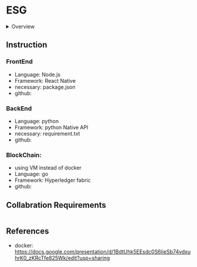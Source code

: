 # ESG

<details>
    <summary>Overview</summary>

[toc]
    
</details>

## Instruction

### FrontEnd
* Language: Node.js
* Framework: React Native
* necessary: package.json
* github: 

### BackEnd
* Language: python
* Framework: python Native API
* necessary: requirement.txt
* github: 

### BlockChain:
* using VM instead of docker
* Language: go
* Framework: Hyperledger fabric
* github: 

## Collabration Requirements
``` 
```

## References
* docker: https://docs.google.com/presentation/d/1BdtUhk5EEsdc0S6lieSb74vdxuhrK0_zKRcTfe825Wk/edit?usp=sharing
